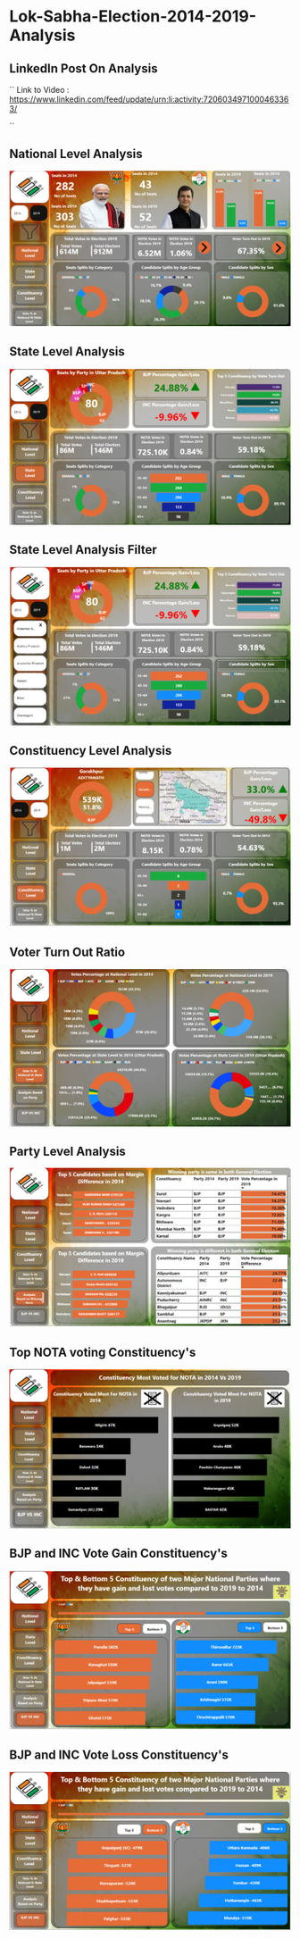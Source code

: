 # Lok-Sabha-Election-2014-2019-Analysis

## LinkedIn Post On Analysis
``
Link to Video : https://www.linkedin.com/feed/update/urn:li:activity:7206034971000463363/

``

## National Level Analysis
![](https://github.com/Singhyash9009/Lok-Sabha-Election-2014-2019-Analysis/blob/main/Image/NL_Image.png)

## State Level Analysis
![](https://github.com/Singhyash9009/Lok-Sabha-Election-2014-2019-Analysis/blob/main/Image/SL.png)

## State Level Analysis Filter
![](https://github.com/Singhyash9009/Lok-Sabha-Election-2014-2019-Analysis/blob/main/Image/SL_Filter.png)

## Constituency Level Analysis 
![](https://github.com/Singhyash9009/Lok-Sabha-Election-2014-2019-Analysis/blob/main/Image/CL_Image.png)


## Voter Turn Out Ratio
![](https://github.com/Singhyash9009/Lok-Sabha-Election-2014-2019-Analysis/blob/main/Image/VTR.png)

## Party Level Analysis
![](https://github.com/Singhyash9009/Lok-Sabha-Election-2014-2019-Analysis/blob/main/Image/Party_Level.png)

## Top NOTA voting Constituency's
![](https://github.com/Singhyash9009/Lok-Sabha-Election-2014-2019-Analysis/blob/main/Image/NOTA_Votes.png)

## BJP and INC Vote Gain  Constituency's
![](https://github.com/Singhyash9009/Lok-Sabha-Election-2014-2019-Analysis/blob/main/Image/BJP_Vs_INC.png)

## BJP and INC Vote Loss Constituency's
![](https://github.com/Singhyash9009/Lok-Sabha-Election-2014-2019-Analysis/blob/main/Image/BJP_Vs_INC_Bt.png)

